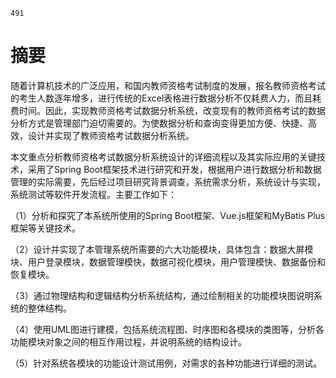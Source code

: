 ```ad-note
491
```

# 摘要

随着计算机技术的广泛应用，和国内教师资格考试制度的发展，报名教师资格考试的考生人数逐年增多，进行传统的Excel表格进行数据分析不仅耗费人力，而且耗费时间。因此，实现教师资格考试数据分析系统，改变现有的教师资格考试的数据分析方式是管理部门迫切需要的。为使数据分析和查询变得更加方便、快捷、高效，设计并实现了教师资格考试数据分析系统。

本文重点分析教师资格考试数据分析系统设计的详细流程以及其实际应用的关键技术，采用了Spring Boot框架技术进行研究和开发，根据用户进行数据分析和数据管理的实际需要，先后经过项目研究背景调查，系统需求分析，系统设计与实现，系统测试等软件开发流程。主要工作如下：

（1）分析和探究了本系统所使用的Spring Boot框架、Vue.js框架和MyBatis Plus框架等关键技术。

（2）设计并实现了本管理系统所需要的六大功能模块，具体包含：数据大屏模块、用户登录模块，数据管理模快，数据可视化模块，用户管理模快、数据备份和恢复模块。

（3）通过物理结构和逻辑结构分析系统结构，通过绘制相关的功能模块图说明系统的整体结构。

（4）使用UML图进行建模，包括系统流程图、时序图和各模块的类图等，分析各功能模块对象之间的相互作用过程，并说明系统的结构设计。

（5）针对系统各模块的功能设计测试用例，对需求的各种功能进行详细的测试。